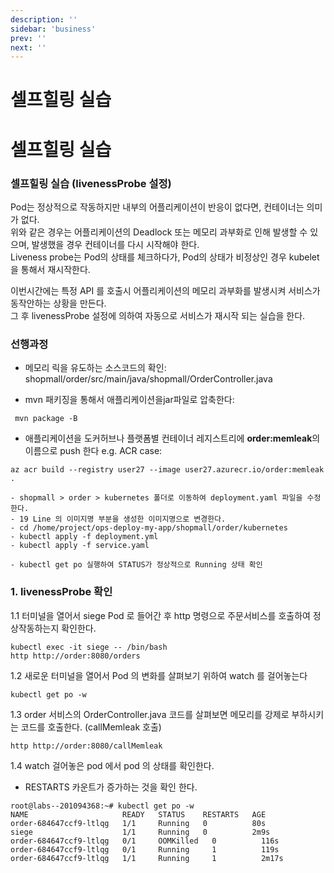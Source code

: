 ```yaml
---
description: ''
sidebar: 'business'
prev: ''
next: ''
---
```


# 셀프힐링 실습

# 셀프힐링 실습

### 셀프힐링 실습 (livenessProbe 설정)

Pod는 정상적으로 작동하지만 내부의 어플리케이션이 반응이 없다면, 컨테이너는 의미가 없다.  
위와 같은 경우는 어플리케이션의 Deadlock 또는 메모리 과부화로 인해 발생할 수 있으며, 발생했을 경우 컨테이너를 다시 시작해야 한다.  
Liveness probe는 Pod의 상태를 체크하다가, Pod의 상태가 비정상인 경우 kubelet을 통해서 재시작한다.  

이번시간에는 특정 API 를 호출시 어플리케이션의 메모리 과부화를 발생시켜 서비스가 동작안하는 상황을 만든다.  
그 후 livenessProbe 설정에 의하여 자동으로 서비스가 재시작 되는 실습을 한다.

### 선행과정
- 메모리 릭을 유도하는 소스코드의 확인: shopmall/order/src/main/java/shopmall/OrderController.java

- mvn 패키징을 통해서 애플리케이션을jar파일로 압축한다:
```
 mvn package -B
```
- 애플리케이션을 도커허브나 플랫폼별 컨테이너 레지스트리에 **order:memleak**의 이름으로 push 한다
e.g. ACR case:
```
az acr build --registry user27 --image user27.azurecr.io/order:memleak .
```
	- shopmall > order > kubernetes 폴더로 이동하여 deployment.yaml 파일을 수정한다.
	- 19 Line 의 이미지명 부분을 생성한 이미지명으로 변경한다.
	- cd /home/project/ops-deploy-my-app/shopmall/order/kubernetes
	- kubectl apply -f deployment.yml
	- kubectl apply -f service.yaml
	
	- kubectl get po 실행하여 STATUS가 정상적으로 Running 상태 확인

### 1. livenessProbe 확인

1.1 터미널을 열어서 siege Pod 로 들어간 후 http 명령으로 주문서비스를 호출하여 정상작동하는지 확인한다.
```
kubectl exec -it siege -- /bin/bash
http http://order:8080/orders	
```

1.2 새로운 터미널을 열어서 Pod 의 변화를 살펴보기 위하여 watch 를 걸어놓는다
```
kubectl get po -w
```

1.3 order 서비스의 OrderController.java 코드를 살펴보면 메모리를 강제로 부하시키는 코드를 호출한다. (callMemleak 호출)

```
http http://order:8080/callMemleak
```

1.4 watch 걸어놓은 pod 에서 pod 의 상태를 확인한다.
- RESTARTS 카운트가 증가하는 것을 확인 한다.

```
root@labs--201094368:~# kubectl get po -w
NAME                     READY   STATUS    RESTARTS   AGE
order-684647ccf9-ltlqg   1/1     Running   0          80s
siege                    1/1     Running   0          2m9s
order-684647ccf9-ltlqg   0/1     OOMKilled   0          116s
order-684647ccf9-ltlqg   0/1     Running     1          119s
order-684647ccf9-ltlqg   1/1     Running     1          2m17s
```